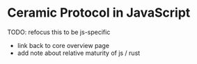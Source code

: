 # Ceramic Protocol in JavaScript

TODO: refocus this to be js-specific

- link back to core overview page
- add note about relative maturity of js / rust
